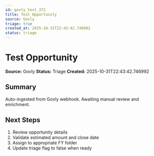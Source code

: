 ```yaml
---
id: govly_test_372
title: Test Opportunity
source: Govly
triage: true
created_at: 2025-10-31T22:43:42.746992
status: triage
---
```


# Test Opportunity

**Source:** Govly
**Status:** Triage
**Created:** 2025-10-31T22:43:42.746992

## Summary

Auto-ingested from Govly webhook. Awaiting manual review and enrichment.

## Next Steps

1. Review opportunity details
2. Validate estimated amount and close date
3. Assign to appropriate FY folder
4. Update triage flag to false when ready
